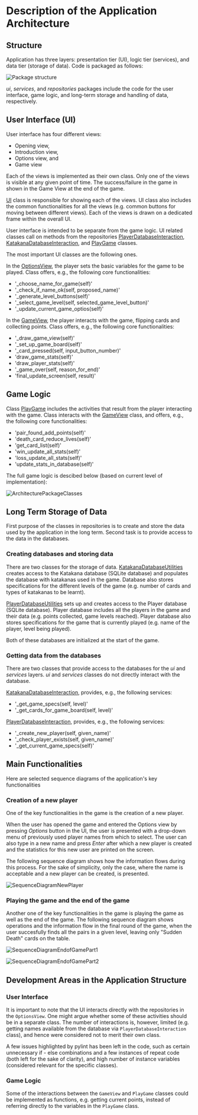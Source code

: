 # Description of the Application Architecture

## Structure

Application has three layers: presentation tier (UI), logic tier (services), and data tier (storage of data). Code is packaged as follows:

![Package structure](./pictures/architecture_package.png)

_ui_, _services_, and _repositories_ packages include the code for the user interface, game logic, and long-term storage and handling of data, respectively. 

## User Interface (UI)

User interface has four different views: 

- Opening view,
- Introduction view,
- Options view, and
- Game view

Each of the views is implemented as their own class. Only one of the views is visible at any given point of time. The success/failure in the game in shown in the Game View at the end of the game.

[UI](../src/ui/ui.py) class is responsible for showing each of the views. UI class also includes the common functionalities for all the views (e.g. common buttons for moving between different views). Each of the views is drawn on a dedicated frame within the overall UI. 

User interface is intended to be separate from the game logic. UI related classes call on methods from the repositories [PlayerDatabaseInteraction](../src/repositories/playerdatabaseinteraction.py), [KatakanaDatabaseInteraction](../src/repositories/katakanadatabaseinteraction.py), and [PlayGame](../src/services/playgame.py) classes.

The most important UI classes are the following ones. 

In the [OptionsView](../src/ui/optionsview.py), the player sets the basic variables for the game to be played. Class offers, e.g., the following core functionalities:
- '_choose_name_for_game(self)'
- '_check_if_name_ok(self, proposed_name)'
- '_generate_level_buttons(self)'
- '_select_game_level(self, selected_game_level_button)'
- '_update_current_game_optios(self)'

In the [GameView](../src/ui/gameview.py), the player interacts with the game, flipping cards and collecting points. Class offers, e.g., the following core functionalities: 
- '_draw_game_view(self)'
- '_set_up_game_board(self)'
- '_card_pressed(self, input_button_number)'
- 'draw_game_stats(self)'
- 'draw_player_stats(self)'
- '_game_over(self, reason_for_end)'
- 'final_update_screen(self, result)'

## Game Logic

Class [PlayGame](../src/services/playgame.py) includes the activities that result from the player interacting with the game. Class interacts with the [GameView](../src/ui/gameview.py) class, and offers, e.g., the following core functionalities:
- 'pair_found_add_points(self)'
- 'death_card_reduce_lives(self)'
- 'get_card_list(self)'
- 'win_update_all_stats(self)'
- 'loss_update_all_stats(self)'
- 'update_stats_in_database(self)'

The full game logic is descibed below (based on current level of implementation): 

![ArchitecturePackageClasses](./pictures/architecture_package_classes.png)

## Long Term Storage of Data

First purpose of the classes in repositories is to create and store the data used by the application in the long term. Second task is to provide access to the data in the databases.

### Creating databases and storing data

There are two classes for the storage of data. [KatakanaDatabaseUtilities](../src/repositories/katakanadbutilities.py) creates access to the Katakana database (SQLite database) and populates the database with katakanas used in the game. Database also stores specifications for the different levels of the game (e.g. number of cards and types of katakanas to be learnt). 

[PlayerDatabaseUtilities](../src/repositories/playerdbutilities.py) sets up and creates access to the Player database (SQLite database). Player database includes all the players in the game and their data (e.g. points collected, game levels reached). Player database also stores specifications for the game that is currently played (e.g. name of the player, level being played). 

Both of these databases are initialized at the start of the game.

### Getting data from the databases

There are two classes that provide access to the databases for the _ui_ and _services_ layers. _ui_ and _services_ classes do not directly interact with the database. 

[KatakanaDatabaseInteraction](../src/repositories/katakanadatabaseinteraction.py), provides, e.g., the following services: 
- '_get_game_specs(self, level)'
- '_get_cards_for_game_board(self, level)'

[PlayerDatabaseInteraction](../src/repositories/playerdatabaseinteraction.py), provides, e.g., the following services: 
- '_create_new_player(self, given_name)'
- '_check_player_exists(self, given_name)'
- '_get_current_game_specs(self)'

## Main Functionalities

Here are selected sequence diagrams of the application's key functionalities

### Creation of a new player

One of the key functionalities in the game is the creation of a new player.

When the user has opened the game and entered the Options view by pressing _Options_ button in the UI, the user is presented with a drop-down menu of previously used player names from which to select. The user can also type in a new name and press _Enter_ after which a new player is created and the statistics for this new user are printed on the screen.

The following sequence diagram shows how the information flows during this process. For the sake of simplicity, only the case, where the name is acceptable and a new player can be created, is presented.

![SequenceDiagramNewPlayer](./pictures/sequence_diag_new_player_3.png)

### Playing the game and the end of the game

Another one of the key functionalities in the game is playing the game as well as the end of the game. The following sequence diagram shows operations and the information flow in the final round of the game, when the user succesfully finds all the pairs in a given level, leaving only "Sudden Death" cards on the table. 

![SequenceDiagramEndofGamePart1](./pictures/sequence_diagram_win_1.png)

![SequenceDiagramEndofGamePart2](./pictures/sequence_diagram_win_2.png)

## Development Areas in the Application Structure

### User Interface

It is important to note that the UI interacts directly with the repositories in the `OptionsView`. One might argue whether some of these activities should be in a separate class. The number of interactions is, however, limited (e.g. getting names available from the database via `PlayerDatabaseInteraction` class), and hence were considered not to merit their own class.

A few issues highlighted by pylint has been left in the code, such as certain unnecessary if - else combinations and a few instances of repeat code (both left for the sake of clarity), and high number of instance variables (considered relevant for the specific classes).

### Game Logic

Some of the interactions between the `GameView` and `PlayGame` classes could be implemented as functions, e.g. getting current points, instead of referring directly to the variables in the `PlayGame` class. 